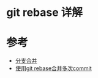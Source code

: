 # git rebase 详解


# 参考

* [分支合并](http://gitbook.liuhui998.com/4_2.html)
* [使用git rebase合并多次commit](https://juejin.cn/post/6844903600976576519)
